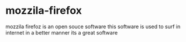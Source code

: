 # mozzila-firefox
mozzila firefoz is an open souce software
this software is used to surf in internet in a better manner
its a great software  
